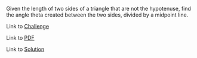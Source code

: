 Given the length of two sides of a triangle that are not the hypotenuse, find the angle theta created between the two sides, divided by a midpoint line.

Link to [Challenge](https://www.hackerrank.com/challenges/find-angle/problem)

Link to [PDF](./find-angle.pdf)

Link to [Solution](./find_angle.py)
